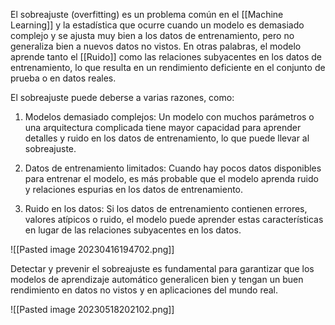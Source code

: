 El sobreajuste (overfitting) es un problema común en el [[Machine Learning]] y la estadística que ocurre cuando un modelo es demasiado complejo y se ajusta muy bien a los datos de entrenamiento, pero no generaliza bien a nuevos datos no vistos. En otras palabras, el modelo aprende tanto el [[Ruido]] como las relaciones subyacentes en los datos de entrenamiento, lo que resulta en un rendimiento deficiente en el conjunto de prueba o en datos reales.

El sobreajuste puede deberse a varias razones, como:

1.  Modelos demasiado complejos: Un modelo con muchos parámetros o una arquitectura complicada tiene mayor capacidad para aprender detalles y ruido en los datos de entrenamiento, lo que puede llevar al sobreajuste.

2.  Datos de entrenamiento limitados: Cuando hay pocos datos disponibles para entrenar el modelo, es más probable que el modelo aprenda ruido y relaciones espurias en los datos de entrenamiento.

3.  Ruido en los datos: Si los datos de entrenamiento contienen errores, valores atípicos o ruido, el modelo puede aprender estas características en lugar de las relaciones subyacentes en los datos.


![[Pasted image 20230416194702.png]]

Detectar y prevenir el sobreajuste es fundamental para garantizar que los modelos de aprendizaje automático generalicen bien y tengan un buen rendimiento en datos no vistos y en aplicaciones del mundo real.


![[Pasted image 20230518202102.png]]